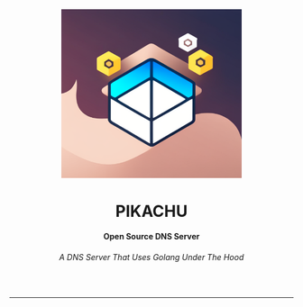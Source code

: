 <div align="center">
  <img src="https://raw.githubusercontent.com/ShikharY10/pikachu/main/logo.png" alt="Magator Logo" width="320" height="300">
  <h1>PIKACHU</h1>
  <strong>Open Source DNS Server</strong>
  <h6>A DNS Server That Uses Golang Under The Hood</h6>
</div>
<br>

<hr>
